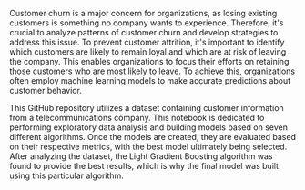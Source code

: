 Customer churn is a major concern for organizations, as losing existing customers is something no company wants to experience. Therefore, it's crucial to analyze patterns of customer churn and develop strategies to address this issue. To prevent customer attrition, it's important to identify which customers are likely to remain loyal and which are at risk of leaving the company. This enables organizations to focus their efforts on retaining those customers who are most likely to leave. To achieve this, organizations often employ machine learning models to make accurate predictions about customer behavior.


This GitHub repository utilizes a dataset containing customer information from a telecommunications company. This notebook is dedicated to performing exploratory data analysis and building models based on seven different algorithms. Once the models are created, they are evaluated based on their respective metrics, with the best model ultimately being selected. After analyzing the dataset, the Light Gradient Boosting algorithm was found to provide the best results, which is why the final model was built using this particular algorithm.
